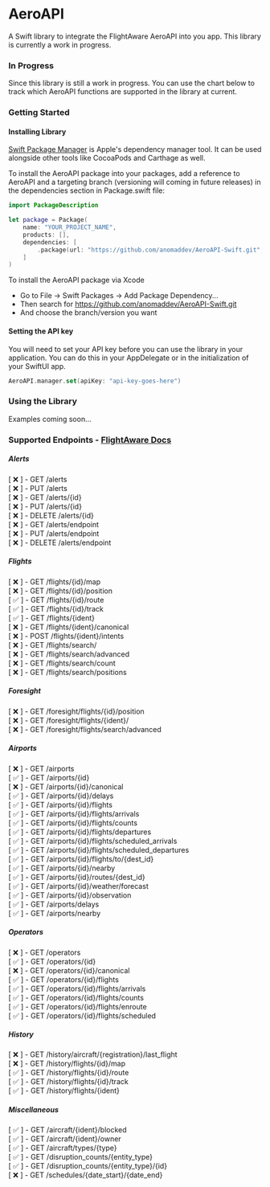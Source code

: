 # AeroAPI

A Swift library to integrate the FlightAware AeroAPI into you app. This library is currently a work in progress.

### In Progress
Since this library is still a work in progress. You can use the chart below to track which AeroAPI functions are supported in the library at current.

### Getting Started

#### Installing Library
[Swift Package Manager](https://swift.org/package-manager/) is Apple's dependency manager tool. It can be used alongside other tools like CocoaPods and Carthage as well.

To install the AeroAPI package into your packages, add a reference to AeroAPI and a targeting branch (versioning will coming in future releases) in the dependencies section in Package.swift file:
``` swift
import PackageDescription

let package = Package(
    name: "YOUR_PROJECT_NAME",
    products: [],
    dependencies: [
        .package(url: "https://github.com/anomaddev/AeroAPI-Swift.git", branch: "main")
    ]
)
```

To install the AeroAPI package via Xcode
- Go to File -> Swift Packages -> Add Package Dependency...
- Then search for https://github.com/anomaddev/AeroAPI-Swift.git
- And choose the branch/version you want

#### Setting the API key
You will need to set your API key before you can use the library in your application. You can do this in your AppDelegate or in the initialization of your SwiftUI app.

``` swift
AeroAPI.manager.set(apiKey: "api-key-goes-here")
```

### Using the Library

Examples coming soon...

### Supported Endpoints - [FlightAware Docs](https://www.flightaware.com/aeroapi/portal/documentation)

##### Alerts
[ ❌ ] - GET /alerts<br>
[ ❌ ] - PUT /alerts<br>
[ ❌ ] - GET /alerts/{id}<br>
[ ❌ ] - PUT /alerts/{id}<br>
[ ❌ ] - DELETE /alerts/{id}<br>
[ ❌ ] - GET /alerts/endpoint<br>
[ ❌ ] - PUT /alerts/endpoint<br>
[ ❌ ] - DELETE /alerts/endpoint<br>

##### Flights
[ ❌ ] - GET /flights/{id}/map<br>
[ ❌ ] - GET /flights/{id}/position<br>
[ ✅ ] - GET /flights/{id}/route<br>
[ ✅ ] - GET /flights/{id}/track<br>
[ ✅ ] - GET /flights/{ident}<br>
[ ❌ ] - GET /flights/{ident}/canonical<br>
[ ❌ ] - POST /flights/{ident}/intents<br>
[ ❌ ] - GET /flights/search/<br>
[ ❌ ] - GET /flights/search/advanced<br>
[ ❌ ] - GET /flights/search/count<br>
[ ❌ ] - GET /flights/search/positions<br>

##### Foresight
[ ❌ ] - GET /foresight/flights/{id}/position<br>
[ ❌ ] - GET /foresight/flights/{ident}/<br>
[ ❌ ] - GET /foresight/flights/search/advanced<br>

##### Airports
[ ❌ ] - GET /airports<br>
[ ✅ ] - GET /airports/{id}<br>
[ ❌ ] - GET /airports/{id}/canonical<br>
[ ✅ ] - GET /airports/{id}/delays<br>
[ ✅ ] - GET /airports/{id}/flights<br>
[ ✅ ] - GET /airports/{id}/flights/arrivals<br>
[ ✅ ] - GET /airports/{id}/flights/counts<br>
[ ✅ ] - GET /airports/{id}/flights/departures<br>
[ ✅ ] - GET /airports/{id}/flights/scheduled_arrivals<br>
[ ✅ ] - GET /airports/{id}/flights/scheduled_departures<br>
[ ✅ ] - GET /airports/{id}/flights/to/{dest_id}<br>
[ ✅ ] - GET /airports/{id}/nearby<br>
[ ✅ ] - GET /airports/{id}/routes/{dest_id}<br>
[ ✅ ] - GET /airports/{id}/weather/forecast<br>
[ ✅ ] - GET /airports/{id}/observation<br>
[ ✅ ] - GET /airports/delays<br>
[ ✅ ] - GET /airports/nearby<br>

##### Operators
[ ❌ ] - GET /operators<br>
[ ✅ ] - GET /operators/{id}<br>
[ ❌ ] - GET /operators/{id}/canonical<br>
[ ✅ ] - GET /operators/{id}/flights<br>
[ ✅ ] - GET /operators/{id}/flights/arrivals<br>
[ ✅ ] - GET /operators/{id}/flights/counts<br>
[ ✅ ] - GET /operators/{id}/flights/enroute<br>
[ ✅ ] - GET /operators/{id}/flights/scheduled<br>

##### History
[ ❌ ] - GET /history/aircraft/{registration}/last_flight<br>
[ ❌ ] - GET /history/flights/{id}/map<br>
[ ✅ ] - GET /history/flights/{id}/route<br>
[ ✅ ] - GET /history/flights/{id}/track<br>
[ ✅ ] - GET /history/flights/{ident}<br>

##### Miscellaneous
[ ✅ ] - GET /aircraft/{ident}/blocked<br>
[ ✅ ] - GET /aircraft/{ident}/owner<br>
[ ✅ ] - GET /aircraft/types/{type}<br>
[ ✅ ] - GET /disruption_counts/{entity_type}<br>
[ ✅ ] - GET /disruption_counts/{entity_type}/{id}<br>
[ ❌ ] - GET /schedules/{date_start}/{date_end}<br>
